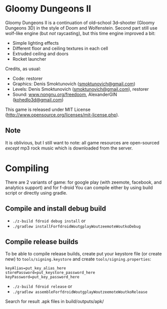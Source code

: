 # Gloomy Dungeons II

Gloomy Dungeons II is a continuation of old–school 3d–shooter (Gloomy Dungeons 3D) in the style of Doom and Wolfenstein.
Second part still use wolf-like engine (but *not* raycasting), but this time engine improved a bit:

  - Simple lighting effects
  - Different floor and ceiling textures in each cell
  - Extruded ceiling and doors
  - Rocket launcher

Credits, as usual:

  - Code: restorer
  - Graphics: Denis Smoktunovich (smoktunovich@gmail.com)
  - Levels: Denis Smoktunovich (smoktunovich@gmail.com), restorer
  - Sound: www.nongnu.org/freedoom, AlexanderGIN (kohedlo3d@gmail.com)

This game is released under MIT License (http://www.opensource.org/licenses/mit-license.php).

## Note

It is oblivious, but I still want to note: all game resources are open-sourced *except* mp3 rock music which is downloaded from the server.

# Compiling

There are 2 variants of game: for google play (with zeemote, facebook, and analytics support) and for f-droid
You can compile either by using build script or directly using gradle.

## Compile and install debug build

  - `./z-build fdroid debug install` or
  - `./gradlew installForfdroidWoutgplayWoutzeemoteWoutkoDebug`

## Compile release builds

To be able to compile release builds, create put your keystore file (or create new) to `tools/signing.keystore` and create `tools/signing.properties`:

```
keyAlias=put_key_alias_here
storePassword=put_keystore_password_here
keyPassword=put_key_password_here
```

  - `./z-build fdroid release` or
  - `./gradlew assembleForfdroidWoutgplayWoutzeemoteWoutkoRelease`

Search for result .apk files in build/outputs/apk/
